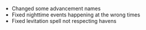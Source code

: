 - Changed some advancement names
- Fixed nighttime events happening at the wrong times
- Fixed levitation spell not respecting havens